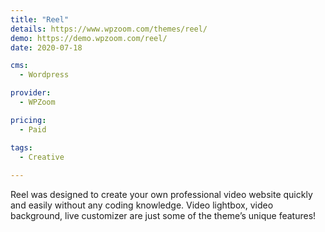 ```yaml
---
title: "Reel"
details: https://www.wpzoom.com/themes/reel/
demo: https://demo.wpzoom.com/reel/
date: 2020-07-18

cms: 
  - Wordpress

provider: 
  - WPZoom

pricing:
  - Paid

tags:
  - Creative
  
---
```


Reel was designed to create your own professional video website quickly and easily without any coding knowledge. Video lightbox, video background, live customizer are just some of the theme’s unique features!